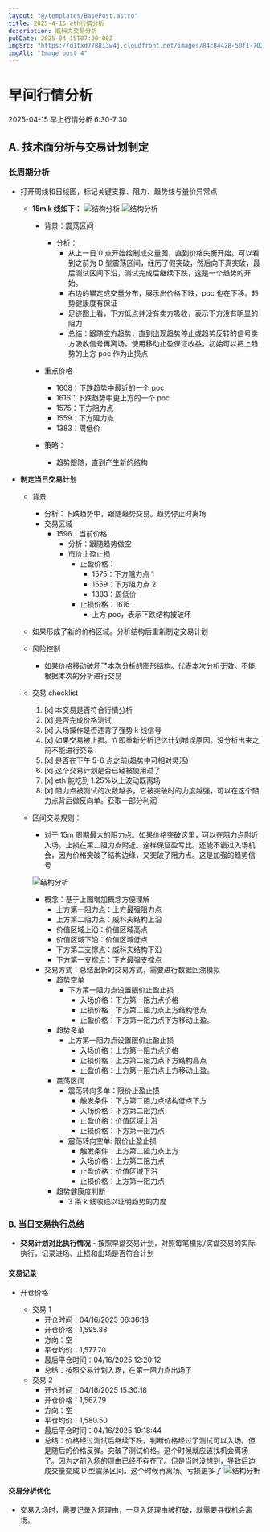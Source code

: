 ```yaml
---
layout: "@/templates/BasePost.astro"
title: 2025-4-15 eth行情分析
description: 威科夫交易分析
pubDate: 2025-04-15T07:00:00Z
imgSrc: "https://d1txd7788i3w4j.cloudfront.net/images/84c84428-50f1-7025-b778-548a97e9da87/2025-04-15/1744757896707-eth-15m.jpg"
imgAlt: "Image post 4"
---
```


# 早间行情分析

2025-04-15 早上行情分析 6:30-7:30

## A. 技术面分析与交易计划制定

### 长周期分析

- 打开周线和日线图，标记关键支撑、阻力、趋势线与量价异常点

  - **15m k 线如下：**
    ![结构分析](https://d1txd7788i3w4j.cloudfront.net/images/84c84428-50f1-7025-b778-548a97e9da87/2025-04-15/1744757896707-eth-15m.jpg)
    ![结构分析](https://d1txd7788i3w4j.cloudfront.net/images/84c84428-50f1-7025-b778-548a97e9da87/2025-04-15/1744757896655-tradinglite-3m.jpg)

    - 背景：震荡区间
      - 分析：
        - 从上一日 0 点开始绘制成交量图，直到价格失衡开始。可以看到之前为 D 型震荡区间，经历了假突破，然后向下真突破，最后测试区间下沿，测试完成后继续下跌，这是一个趋势的开始。
        - 右边的锚定成交量分布，展示出价格下跌，poc 也在下移。趋势健康度有保证
        - 足迹图上看，下方低点并没有卖方吸收，表示下方没有明显的阻力
        - 总结：跟随空方趋势，直到出现趋势停止或趋势反转的信号卖方吸收信号再离场。使用移动止盈保证收益，初始可以把上趋势的上方 poc 作为止损点
    - 重点价格：

      - 1608：下跌趋势中最近的一个 poc
      - 1616：下跌趋势中更上方的一个 poc
      - 1575：下方阻力点
      - 1559：下方阻力点
      - 1383：周低价

    - 策略：
      - 趋势跟随，直到产生新的结构

- **制定当日交易计划**

  - 背景
    - 分析：下跌趋势中，跟随趋势交易。趋势停止时离场
    - 交易区域
      - 1596：当前价格
        - 分析：跟随趋势做空
        - 市价止盈止损
          - 止盈价格：
            - 1575：下方阻力点 1
            - 1559：下方阻力点 2
            - 1383：周低价
          - 止损价格：1616
            - 上方 poc，表示下跌结构被破坏
  - 如果形成了新的价格区域。分析结构后重新制定交易计划

  - 风险控制
    - 如果价格移动破坏了本次分析的图形结构。代表本次分析无效。不能根据本次的分析进行交易
  - 交易 checklist

    1. [x] 本交易是否符合行情分析
    2. [x] 是否完成价格测试
    3. [x] 入场操作是否违背了强势 k 线信号
    4. [x] 如果交易被止损。立即重新分析记忆计划错误原因。没分析出来之前不能进行交易
    5. [x] 是否在下午 5-6 点之前(趋势中可相对灵活)
    6. [x] 这个交易计划是否已经被使用过了
    7. [x] eth 能吃到 1.25%以上波动既离场
    8. [x] 阻力点被测试的次数越多，它被突破时的力度越强，可以在这个阻力点背后做反向单。获取一部分利润

  - 区间交易规则：

    - 对于 15m 周期最大的阻力点。如果价格突破这里，可以在阻力点附近入场。止损在第二阻力点附近。这样保证盈亏比。还能不错过入场机会，因为价格突破了结构边缘，又突破了阻力点。这是加强的趋势信号

    ![结构分析](https://d1txd7788i3w4j.cloudfront.net/images/84c84428-50f1-7025-b778-548a97e9da87/2025-03-28/1743167232237-tradingview15m.jpg)

    - 概念：基于上图增加概念方便理解
      - 上方第一阻力点：上方最强阻力点
      - 上方第二阻力点：威科夫结构上沿
      - 价值区域上沿：价值区域高点
      - 价值区域下沿：价值区域低点
      - 下方第二支撑点：威科夫结构下沿
      - 下方第一支撑点：下方最强支撑点
    - 交易方式：总结出新的交易方式，需要进行数据回溯模拟
      - 趋势空单
        - 下方第一阻力点设置限价止盈止损
          - 入场价格：下方第一阻力点价格
          - 止损价格：下方第二阻力点上方结构低点
          - 止盈价格：下方第一阻力点下方移动止盈。
      - 趋势多单
        - 上方第一阻力点设置限价止盈止损
          - 入场价格：上方第一阻力点价格
          - 止损价格：上方第二阻力点下方结构高点
          - 止盈价格：上方第一阻力点上方移动止盈。
      - 震荡区间
        - 震荡转向多单：限价止盈止损
          - 触发条件：下方第二阻力点结构低点下方
          - 入场价格：下方第二阻力点
          - 止盈价格：价值区域上沿
          - 止损价格：下方第一阻力点
        - 震荡转向空单: 限价止盈止损
          - 触发条件：上方第二阻力点上方
          - 入场价格：上方第二阻力点
          - 止盈价格：价值区域下沿
          - 止损价格：上方第一阻力点
      - 趋势健康度判断
        - 3 条 k 线收线以证明趋势的力度

### B. 当日交易执行总结

- **交易计划对比执行情况** - 按照早盘交易计划，对照每笔模拟/实盘交易的实际执行，记录进场、止损和出场是否符合计划

#### 交易记录

- 开仓价格

  - 交易 1
    - 开仓时间：04/16/2025 06:36:18
    - 开仓价格：1,595.88
    - 方向：空
    - 平仓均价：1,577.70
    - 最后平仓时间：04/16/2025 12:20:12
    - 总结：按照交易计划入场，在第一阻力点出场了
  - 交易 2
    - 开仓时间：04/16/2025 15:30:18
    - 开仓价格：1,567.79
    - 方向：空
    - 平仓均价：1,580.50
    - 最后平仓时间：04/16/2025 19:18:44
    - 总结：价格经过测试后继续下跌，判断价格经过了测试可以入场。但是随后的价格反弹。突破了测试价格。这个时候就应该找机会离场了。因为之前入场的理由已经不存在了。但是当时没想到，导致后边成交量变成 D 型震荡区间。这个时候再离场。亏损更多了
      ![结构分析](https://d1txd7788i3w4j.cloudfront.net/images/84c84428-50f1-7025-b778-548a97e9da87/2025-04-16/1744809233164-eht-15m-n.jpg)

#### 交易分析优化

- 交易入场时，需要记录入场理由，一旦入场理由被打破，就需要寻找机会离场。
